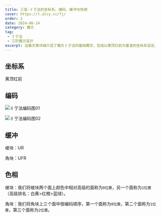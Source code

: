 ```yaml
---
title: 三盲-彳亍法的坐标系、编码、缓冲与色相
cover: https://t.alcy.cc/fj/
order: 2
date: 2024-06-24
category: 魔方
tag: 
 - 彳亍法
 - 三阶魔方盲拧
excerpt: 这篇文章详细介绍了魔方彳亍法的基础概念，包括以黄顶红前为基准的坐标系设定、用于记忆和操作的编码图示、棱块和角块的缓冲位置，以及如何根据颜色的高级程度来定义棱块和角块的不同位置，从而帮助魔方爱好者更高效地进行盲拧操作。
---
```


## 坐标系

黄顶红前

## 编码

![彳亍法编码图01](https://zhf-picture.oss-cn-qingdao.aliyuncs.com/3x3x3BLD/彳亍法编码图01.jpg)

![彳亍法编码图02](https://zhf-picture.oss-cn-qingdao.aliyuncs.com/3x3x3BLD/彳亍法编码图02.jpg)

## 缓冲

棱块：UR

角块：UFR

## 色相

棱块：我们将棱块两个面上颜色中相对高级的面称为`0位置`，另一个面称为`1位置`（高级排名：白黄>红橙>蓝绿）。

角块：我们将角块上三个面中按编码顺序，第一个面称为`0位置`，第二个面称为`1位置`，第三个面称为`2位置`。
